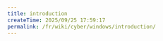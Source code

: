 ```yaml
---
title: introduction
createTime: 2025/09/25 17:59:17
permalink: /fr/wiki/cyber/windows/introduction/
---
```

